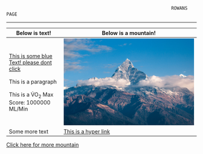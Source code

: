 
                                                                 ROWANS PAGE
----------------

    

Below is text! |  Below is a mountain!
-----------------------------------------| --------
[This is some blue Text! please dont click]() <br><br> This is a paragraph <br><br>This is a V&#775;O<sub>2</sub> Max Score: 1000000 ML/Min | ![](mountain.jpg) 
  Some more text | [This is a hyper link](/knes381/readme.md)
 
 [Click here for more mountain](images/mountain.jpg)   




 



